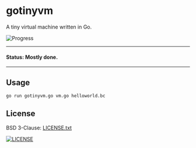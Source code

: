 # gotinyvm

A tiny virtual machine written in Go.

![Progress](http://progressed.io/bar/60?title=progress)

---
#### Status: Mostly done.
---

## Usage
```
go run gotinyvm.go vm.go helloworld.bc
```

## License
BSD 3-Clause: [LICENSE.txt](LICENSE.txt)

[<img alt="LICENSE" src="http://img.shields.io/pypi/l/Django.svg?style=flat-square"/>](LICENSE.txt)
